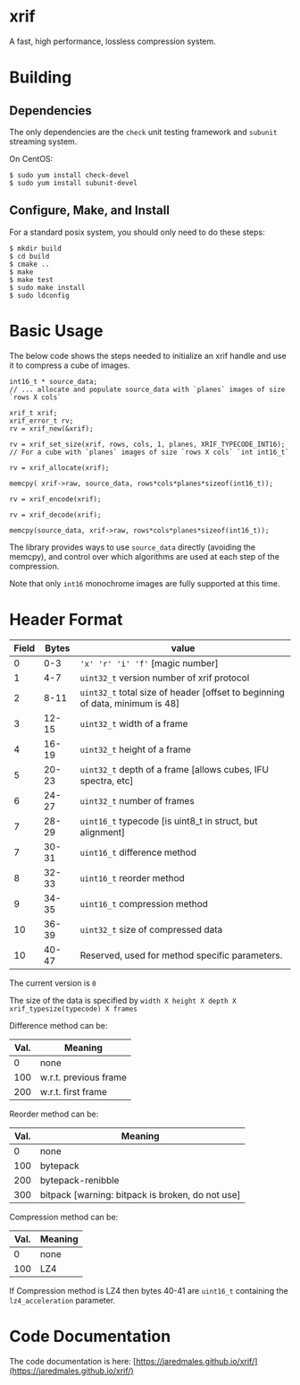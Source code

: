 # xrif

A fast, high performance, lossless compression system.

# Building

## Dependencies

The only dependencies are the `check` unit testing framework and `subunit` streaming system.

On CentOS:
```
$ sudo yum install check-devel
$ sudo yum install subunit-devel
```

## Configure, Make, and Install

For a standard posix system, you should only need to do these steps:
```
$ mkdir build 
$ cd build 
$ cmake ..
$ make
$ make test
$ sudo make install
$ sudo ldconfig
```
# Basic Usage
The below code shows the steps needed to initialize an xrif handle and use it to compress a cube of images.

```
int16_t * source_data;
// ... allocate and populate source_data with `planes` images of size `rows X cols`

xrif_t xrif;
xrif_error_t rv;
rv = xrif_new(&xrif);

rv = xrif_set_size(xrif, rows, cols, 1, planes, XRIF_TYPECODE_INT16); // For a cube with `planes` images of size `rows X cols` `int int16_t`

rv = xrif_allocate(xrif);

memcpy( xrif->raw, source_data, rows*cols*planes*sizeof(int16_t));

rv = xrif_encode(xrif);

rv = xrif_decode(xrif);

memcpy(source_data, xrif->raw, rows*cols*planes*sizeof(int16_t));

```

The library provides ways to use `source_data` directly (avoiding the memcpy), and control over which algorithms are used at each step of the compression.

Note that only `int16` monochrome images are fully supported at this time.

# Header Format

| Field | Bytes |  value
|-------|-------|-----------------
| 0     | 0-3   | `'x' 'r' 'i' 'f'` [magic number]
| 1     | 4-7   | `uint32_t` version number of xrif protocol
| 2     | 8-11  | `uint32_t` total size of header [offset to beginning of data, minimum is 48]
| 3     | 12-15 | `uint32_t` width of a frame
| 4     | 16-19 | `uint32_t` height of a frame
| 5     | 20-23 | `uint32_t` depth of a frame [allows cubes, IFU spectra, etc]
| 6     | 24-27 | `uint32_t` number of frames
| 7     | 28-29 | `uint16_t` typecode [is uint8_t in struct, but alignment]
| 7     | 30-31 | `uint16_t` difference method
| 8     | 32-33 | `uint16_t` reorder method
| 9     | 34-35 | `uint16_t` compression method
| 10    | 36-39 | `uint32_t` size of compressed data 
| 10    | 40-47 | Reserved, used for method specific parameters. 

The current version is `0`

The size of the data is specified by `width X height X depth X xrif_typesize(typecode) X frames`

Difference method can be:

| Val. | Meaning
|------|---------
|  0   |none
|  100 | w.r.t. previous frame
|  200 | w.r.t. first frame

Reorder method can be:

| Val. | Meaning
|------|---------
| 0    | none
| 100  | bytepack
| 200  | bytepack-renibble
| 300  | bitpack [warning: bitpack is broken, do not use]

Compression method can be:

| Val. | Meaning
|------|---------
| 0    | none
| 100  | LZ4

If Compression method is LZ4 then bytes 40-41 are `uint16_t` containing the `lz4_acceleration` parameter.

# Code Documentation

The code documentation is here: [https://jaredmales.github.io/xrif/](https://jaredmales.github.io/xrif/) 
